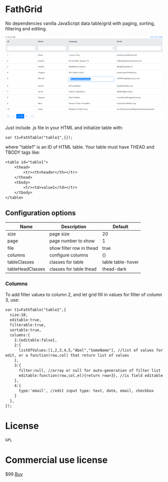 # FathGrid
No dependencies vanilla JavaScript data table/grid with paging, sorting, filtering and editing.

![Sample screenshot](/fathgrid.png)

Just include .js file in your HTML and initialize table with:

    var t1=FathTable("table1",{});

where "table1" is an ID of HTML table. Your table must have THEAD and TBODY tags like:

    <table id="table1">
        <thead>
            <tr><th>header</th></tr>
        </thead>
        <tbody>
            <tr><td>value1</td></tr>
        </tbody>
    </table>

## Configuration options
<table><thead><tr><th>Name</th><th>Description</th><th>Default</th></tr></thead>
<tbody>
<tr><td>size</td><td>page size</td><td>20</td></tr>
<tr><td>page</td><td>page number to show</td><td>1</td></tr>
<tr><td>file</td><td>show filter row in thead</td><td>true</td></tr>
<tr><td>columns</td><td>configure columns</td><td>{}</td></tr>
<tr><td>tableClasses</td><td>classes for table</td><td>table table-hover</td></tr>
<tr><td>tableHeadClasses</td><td>classes for table thead</td><td>thead-dark</td></tr>
</tbody>
</table>

### Columns
To add filter values to column 2, and let grid fill in values for filter of column 3, use:

    var t1=FathTable("table1",{
      size:10,
      editable:true,
      filterable:true,
      sortable:true,
      columns:{
        1:{editable:false},
        2:{
          listOfValues:[1,2,3,4,5,"Abel","SomeName"], //list of values for edit, or a function(row,col) that return list of values
        },
        3:{
          filter:null, //array or null for auto-generation of filter list
          editable:function(row,col,el){return row>3}, //is field editable
        },
        4:{
          type:'email', //edit input type: text, date, email, checkbox
        }
      },
    });


# License
    GPL

# Commercial use license
$99 <a href="https://checkout.bluesnap.com/buynow/checkout?sku3644714=1&storeid=9104">Buy</a>

